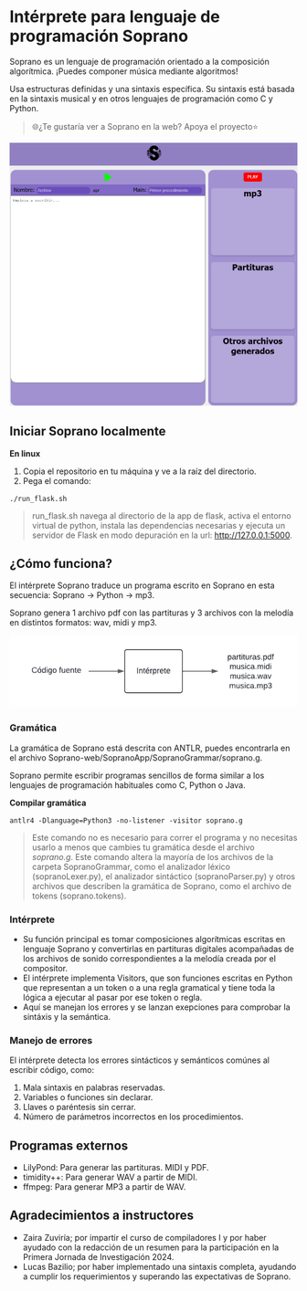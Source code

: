 # Intérprete para lenguaje de programación Soprano
Soprano es un lenguaje de programación orientado a la composición algorítmica.  ¡Puedes componer música mediante algoritmos!

Usa estructuras definidas y una sintaxis específica. Su sintaxis está basada en la sintaxis musical y en otros lenguajes de programación como C y Python.

> 🌐¿Te gustaría ver a Soprano en la web? Apoya el proyecto⭐

![Soprano IDE](SopranoWeb.png)

## Iniciar Soprano localmente 
**En linux**
1. Copia el repositorio en tu máquina y ve a la raíz del directorio.
2. Pega el comando:

```shell
./run_flask.sh
```
> run_flask.sh navega al directorio de la app de flask, activa el entorno virtual de python, instala las dependencias necesarias y ejecuta un servidor de Flask en modo depuración en la url: http://127.0.0.1:5000.

## ¿Cómo funciona?
El intérprete Soprano traduce un programa escrito en Soprano en esta secuencia: 
Soprano -> Python -> mp3.

Soprano genera 1 archivo pdf con las partituras y 3 archivos con la melodía en distintos formatos: wav, midi y mp3.

![Diagrama del intérprete](diagrama.png)

### Gramática

La gramática de Soprano está descrita con ANTLR, puedes encontrarla en el archivo Soprano-web/SopranoApp/SopranoGrammar/soprano.g.

Soprano permite escribir programas sencillos de forma similar a los lenguajes de programación habituales como C, Python o Java. 

**Compilar gramática**
```shell
antlr4 -Dlanguage=Python3 -no-listener -visitor soprano.g
```
> Este comando no es necesario para correr el programa y no necesitas usarlo a menos que cambies tu gramática desde el archivo *soprano.g*. Este comando altera la mayoría de los archivos de la carpeta SopranoGrammar, como el analizador léxico (sopranoLexer.py), el analizador sintáctico (sopranoParser.py) y otros archivos que describen la gramática de Soprano, como el archivo de tokens (soprano.tokens).

### Intérprete
- Su función principal es tomar composiciones algorítmicas escritas en lenguaje Soprano y convertirlas en partituras digitales acompañadas de los archivos de sonido correspondientes a la melodía creada por el compositor.
- El intérprete implementa Visitors, que son funciones escritas en Python que representan a un token o a una regla gramatical y tiene toda la lógica a ejecutar al pasar por ese token o regla. 
- Aquí se manejan los errores y se lanzan exepciones para comprobar la sintáxis y la semántica.


### Manejo de errores
El intérprete detecta los errores sintácticos y semánticos comúnes al escribir código, como:
1. Mala sintaxis en palabras reservadas.
2. Variables o funciones sin declarar.
3. Llaves o paréntesis sin cerrar.
4. Número de parámetros incorrectos en los procedimientos.

## Programas externos
* LilyPond: Para generar las partituras. MIDI y PDF. 
* timidity++: Para generar WAV a partir de MIDI. 
* ffmpeg: Para generar MP3 a partir de WAV.

## Agradecimientos a instructores
- Zaira Zuviría; por impartir el curso de compiladores I y por haber ayudado con la redacción de un resumen para la participación en la Primera Jornada de Investigación 2024.
- Lucas Bazilio; por haber implementado una sintaxis completa, ayudando a cumplir los requerimientos y superando las expectativas de Soprano.
